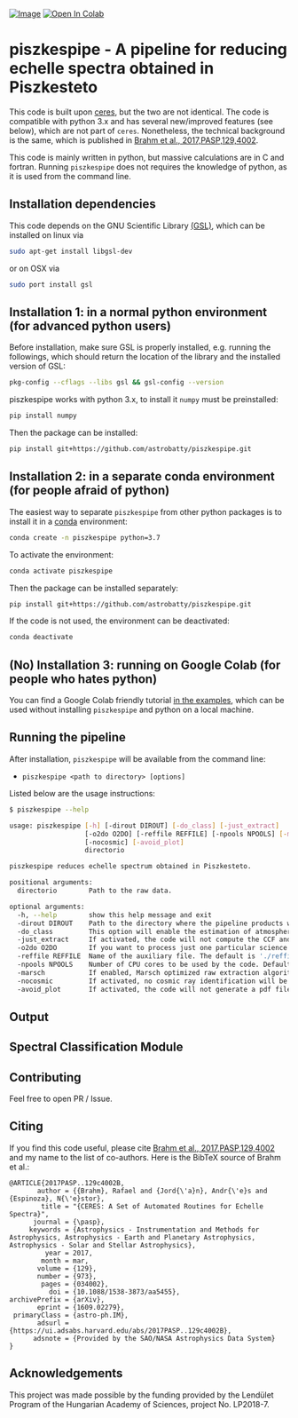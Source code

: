 [![Image](https://img.shields.io/badge/tutorials-%E2%9C%93-blue.svg)](https://github.com/astrobatty/piszkespipe/tree/main/examples)
[![Open In Colab](https://colab.research.google.com/assets/colab-badge.svg)](https://colab.research.google.com/github/astrobatty/piszkespipe/blob/main/examples/run_piszkespipe.ipynb)
<!--- [![Image](https://img.shields.io/badge/arXiv-1909.00446-blue.svg)](https://arxiv.org/abs/1909.00446) -->

# piszkespipe - A pipeline for reducing echelle spectra obtained in Piszkesteto

This code is built upon [ceres](https://github.com/rabrahm/ceres), but the two are not identical. The code is compatible with python 3.x and has several new/improved features (see below), which are not part of `ceres`. Nonetheless, the technical background is the same, which is published in [Brahm et al., 2017,PASP,129,4002](https://ui.adsabs.harvard.edu/abs/2017PASP..129c4002B/abstract).

This code is mainly written in python, but massive calculations are in C and fortran. Running ``piszkespipe`` does not requires the knowledge of python, as it is used from the command line.

## Installation dependencies

This code depends on the GNU Scientific Library [(GSL)](https://www.gnu.org/software/gsl/), which can be installed on linux via
```bash
sudo apt-get install libgsl-dev
```
or on OSX via
```bash
sudo port install gsl
```

## Installation 1: in a normal python environment (for advanced python users)

Before installation, make sure GSL is properly installed, e.g. running the followings, which should return the location of the library and the installed version of GSL:
```bash
pkg-config --cflags --libs gsl && gsl-config --version
```

piszkespipe works with python 3.x, to install it ``numpy`` must be preinstalled:
```bash
pip install numpy
```

Then the package can be installed:
```bash
pip install git+https://github.com/astrobatty/piszkespipe.git
```

## Installation 2: in a separate conda environment (for people afraid of python)

The easiest way to separate ``piszkespipe`` from other python packages is to install it in a [conda](https://docs.conda.io/en/latest/miniconda.html) environment:
```bash
conda create -n piszkespipe python=3.7
```

To activate the environment:
```bash
conda activate piszkespipe
```

Then the package can be installed separately:
```bash
pip install git+https://github.com/astrobatty/piszkespipe.git
```

If the code is not used, the environment can be deactivated:
```bash
conda deactivate
```

## (No) Installation 3: running on Google Colab (for people who hates python)

You can find a Google Colab friendly tutorial [in the examples](https://github.com/astrobatty/piszkespipe/tree/master/examples/run_piszkespipe.ipynb), which can be used without installing ``piszkespipe`` and python on a local machine.


## Running the pipeline

After installation, ``piszkespipe`` will be available from the command line:

 - ``piszkespipe <path to directory> [options]``

 Listed below are the usage instructions:

```bash
$ piszkespipe --help

usage: piszkespipe [-h] [-dirout DIROUT] [-do_class] [-just_extract]
                   [-o2do O2DO] [-reffile REFFILE] [-npools NPOOLS] [-marsch]
                   [-nocosmic] [-avoid_plot]
                   directorio

piszkespipe reduces echelle spectrum obtained in Piszkesteto.

positional arguments:
  directorio        Path to the raw data.

optional arguments:
  -h, --help        show this help message and exit
  -dirout DIROUT    Path to the directory where the pipeline products will be placed. The default path will be a new directory with the same name that the input directory but followed by a '_red' suffix.
  -do_class         This option will enable the estimation of atmospheric parameters.
  -just_extract     If activated, the code will not compute the CCF and atmospheric parameters.
  -o2do O2DO        If you want to process just one particular science object you have to enter this option followed by the filename of the object.
  -reffile REFFILE  Name of the auxiliary file. The default is './reffile.txt', a file located in the directory where the raw data is.
  -npools NPOOLS    Number of CPU cores to be used by the code. Default is all.
  -marsch           If enabled, Marsch optimized raw extraction algorithm will be saved.
  -nocosmic         If activated, no cosmic ray identification will be performed.
  -avoid_plot       If activated, the code will not generate a pdf file with the plot of the computed CCF.
```

## Output

## Spectral Classification Module

## Contributing
Feel free to open PR / Issue.

## Citing
If you find this code useful, please cite [Brahm et al., 2017,PASP,129,4002](https://ui.adsabs.harvard.edu/abs/2017PASP..129c4002B/abstract) and my name to the list of co-authors. Here is the BibTeX source of Brahm et al.:
```
@ARTICLE{2017PASP..129c4002B,
       author = {{Brahm}, Rafael and {Jord{\'a}n}, Andr{\'e}s and {Espinoza}, N{\'e}stor},
        title = "{CERES: A Set of Automated Routines for Echelle Spectra}",
      journal = {\pasp},
     keywords = {Astrophysics - Instrumentation and Methods for Astrophysics, Astrophysics - Earth and Planetary Astrophysics, Astrophysics - Solar and Stellar Astrophysics},
         year = 2017,
        month = mar,
       volume = {129},
       number = {973},
        pages = {034002},
          doi = {10.1088/1538-3873/aa5455},
archivePrefix = {arXiv},
       eprint = {1609.02279},
 primaryClass = {astro-ph.IM},
       adsurl = {https://ui.adsabs.harvard.edu/abs/2017PASP..129c4002B},
      adsnote = {Provided by the SAO/NASA Astrophysics Data System}
}
```

## Acknowledgements
This project was made possible by the funding provided by the Lendület Program of the Hungarian Academy of Sciences, project No. LP2018-7.
